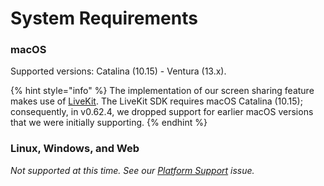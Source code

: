 # System Requirements

### macOS

Supported versions: Catalina (10.15) - Ventura (13.x).

{% hint style="info" %}
The implementation of our screen sharing feature makes use of [LiveKit](https://livekit.io). The LiveKit SDK requires macOS Catalina (10.15); consequently, in v0.62.4, we dropped support for earlier macOS versions that we were initially supporting.
{% endhint %}

### Linux, Windows, and Web

_Not supported at this time. See our_ [_Platform Support_](https://github.com/zed-industries/feedback/issues/174) _issue._
